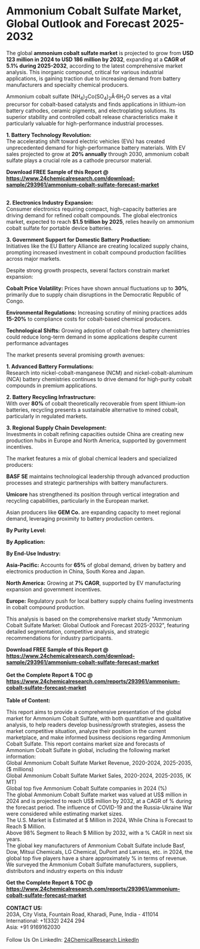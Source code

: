 <h1>Ammonium Cobalt Sulfate Market, Global Outlook and Forecast 2025-2032</h1><p>The global <strong>ammonium cobalt sulfate market</strong> is projected to grow from <strong>USD 123 million in 2024 to USD 186 million by 2032</strong>, expanding at a <strong>CAGR of 5.1% during 2025-2032</strong>, according to the latest comprehensive market analysis. This inorganic compound, critical for various industrial applications, is gaining traction due to increasing demand from battery manufacturers and specialty chemical producers.</p><p>Ammonium cobalt sulfate (NH<sub>4</sub>)<sub>2</sub>Co(SO<sub>4</sub>)<sub>2</sub>Â·6H<sub>2</sub>O serves as a vital precursor for cobalt-based catalysts and finds applications in lithium-ion battery cathodes, ceramic pigments, and electroplating solutions. Its superior stability and controlled cobalt release characteristics make it particularly valuable for high-performance industrial processes.</p><p><strong>1. Battery Technology Revolution:</strong><br>
The accelerating shift toward electric vehicles (EVs) has created unprecedented demand for high-performance battery materials. With EV sales projected to grow at <strong>20% annually</strong> through 2030, ammonium cobalt sulfate plays a crucial role as a cathode precursor material.</p><div><b>Download FREE Sample of this Report @ 
            <a href="https://www.24chemicalresearch.com/download-sample/293961/ammonium-cobalt-sulfate-forecast-market">
            https://www.24chemicalresearch.com/download-sample/293961/ammonium-cobalt-sulfate-forecast-market</a></b></div><br><p><strong>2. Electronics Industry Expansion:</strong><br>
Consumer electronics requiring compact, high-capacity batteries are driving demand for refined cobalt compounds. The global electronics market, expected to reach <strong>$1.5 trillion by 2025</strong>, relies heavily on ammonium cobalt sulfate for portable device batteries.</p><p><strong>3. Government Support for Domestic Battery Production:</strong><br>
Initiatives like the EU Battery Alliance are creating localized supply chains, prompting increased investment in cobalt compound production facilities across major markets.</p><p>Despite strong growth prospects, several factors constrain market expansion:</p><p><strong>Cobalt Price Volatility:</strong> Prices have shown annual fluctuations up to <strong>30%</strong>, primarily due to supply chain disruptions in the Democratic Republic of Congo.</p><p><strong>Environmental Regulations:</strong> Increasing scrutiny of mining practices adds <strong>15-20%</strong> to compliance costs for cobalt-based chemical producers.</p><p><strong>Technological Shifts:</strong> Growing adoption of cobalt-free battery chemistries could reduce long-term demand in some applications despite current performance advantages</p><p>The market presents several promising growth avenues:</p><p><strong>1. Advanced Battery Formulations:</strong><br>
Research into nickel-cobalt-manganese (NCM) and nickel-cobalt-aluminum (NCA) battery chemistries continues to drive demand for high-purity cobalt compounds in premium applications.</p><p><strong>2. Battery Recycling Infrastructure:</strong><br>
With over <strong>80%</strong> of cobalt theoretically recoverable from spent lithium-ion batteries, recycling presents a sustainable alternative to mined cobalt, particularly in regulated markets.</p><p><strong>3. Regional Supply Chain Development:</strong><br>
Investments in cobalt refining capacities outside China are creating new production hubs in Europe and North America, supported by government incentives.</p><p>The market features a mix of global chemical leaders and specialized producers:</p><p><strong>BASF SE</strong> maintains technological leadership through advanced production processes and strategic partnerships with battery manufacturers.</p><p><strong>Umicore</strong> has strengthened its position through vertical integration and recycling capabilities, particularly in the European market.</p><p>Asian producers like <strong>GEM Co.</strong> are expanding capacity to meet regional demand, leveraging proximity to battery production centers.</p><p><strong>By Purity Level:</strong></p><p><strong>By Application:</strong></p><p><strong>By End-Use Industry:</strong></p><p><strong>Asia-Pacific:</strong> Accounts for <strong>65%</strong> of global demand, driven by battery and electronics production in China, South Korea and Japan.</p><p><strong>North America:</strong> Growing at <strong>7% CAGR</strong>, supported by EV manufacturing expansion and government incentives.</p><p><strong>Europe:</strong> Regulatory push for local battery supply chains fueling investments in cobalt compound production.</p><p>This analysis is based on the comprehensive market study "Ammonium Cobalt Sulfate Market: Global Outlook and Forecast 2025-2032", featuring detailed segmentation, competitive analysis, and strategic recommendations for industry participants.</p><div><b>Download FREE Sample of this Report @ 
            <a href="https://www.24chemicalresearch.com/download-sample/293961/ammonium-cobalt-sulfate-forecast-market">
            https://www.24chemicalresearch.com/download-sample/293961/ammonium-cobalt-sulfate-forecast-market</a></b></div><br><div><b>Get the Complete Report & TOC @ 
            <a href="https://www.24chemicalresearch.com/reports/293961/ammonium-cobalt-sulfate-forecast-market">
            https://www.24chemicalresearch.com/reports/293961/ammonium-cobalt-sulfate-forecast-market</a></b></div><br>
            <b>Table of Content:</b><p>This report aims to provide a comprehensive presentation of the global market for Ammonium Cobalt Sulfate, with both quantitative and qualitative analysis, to help readers develop business/growth strategies, assess the market competitive situation, analyze their position in the current marketplace, and make informed business decisions regarding Ammonium Cobalt Sulfate. This report contains market size and forecasts of Ammonium Cobalt Sulfate in global, including the following market information:<br />
Global Ammonium Cobalt Sulfate Market Revenue, 2020-2024, 2025-2035, ($ millions)<br />
Global Ammonium Cobalt Sulfate Market Sales, 2020-2024, 2025-2035, (K MT)<br />
Global top five Ammonium Cobalt Sulfate companies in 2024 (%)<br />
The global Ammonium Cobalt Sulfate market was valued at US$ million in 2024 and is projected to reach US$ million by 2032, at a CAGR of % during the forecast period. The influence of COVID-19 and the Russia-Ukraine War were considered while estimating market sizes.<br />
The U.S. Market is Estimated at $ Million in 2024, While China is Forecast to Reach $ Million.<br />
Above 98% Segment to Reach $ Million by 2032, with a % CAGR in next six years.<br />
The global key manufacturers of Ammonium Cobalt Sulfate include Basf, Dow, Mitsui Chemicals, LG Chemical, DuPont and Lanxess, etc. in 2024, the global top five players have a share approximately % in terms of revenue.<br />
We surveyed the Ammonium Cobalt Sulfate manufacturers, suppliers, distributors and industry experts on this industr</p><div><b>Get the Complete Report & TOC @ 
            <a href="https://www.24chemicalresearch.com/reports/293961/ammonium-cobalt-sulfate-forecast-market">
            https://www.24chemicalresearch.com/reports/293961/ammonium-cobalt-sulfate-forecast-market</a></b></div><br><b>CONTACT US:</b><br>
            203A, City Vista, Fountain Road, Kharadi, Pune, India - 411014<br>
            International: +1(332) 2424 294<br>
            Asia: +91 9169162030 <br><br>
            Follow Us On LinkedIn: <a href="https://www.linkedin.com/company/24chemicalresearch/">24ChemicalResearch LinkedIn</a>
